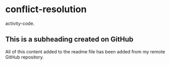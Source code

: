 # conflict-resolution
activity-code.

## This is a subheading created on GitHub
All of this content added to the readme file has been added from my remote GitHub repository.
